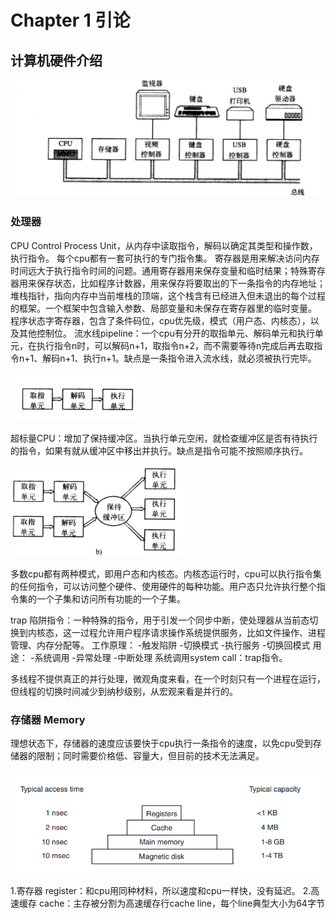 # Chapter 1 引论
## 计算机硬件介绍
![alt text](image.png)
### 处理器
CPU Control Process Unit，从内存中读取指令，解码以确定其类型和操作数，执行指令。
每个cpu都有一套可执行的专门指令集。
寄存器是用来解决访问内存时间远大于执行指令时间的问题。通用寄存器用来保存变量和临时结果；特殊寄存器用来保存状态，比如程序计数器，用来保存将要取出的下一条指令的内存地址；
堆栈指针，指向内存中当前堆栈的顶端，这个栈含有已经进入但未退出的每个过程的框架。一个框架中包含输入参数、局部变量和未保存在寄存器里的临时变量。
程序状态字寄存器，包含了条件码位，cpu优先级，模式（用户态、内核态），以及其他控制位。
流水线pipeline：一个cpu有分开的取指单元、解码单元和执行单元，在执行指令n时，可以解码n+1，取指令n+2，而不需要等待n完成后再去取指令n+1、解码n+1、执行n+1。缺点是一条指令进入流水线，就必须被执行完毕。

![alt text](image-2.png)

超标量CPU：增加了保持缓冲区。当执行单元空闲，就检查缓冲区是否有待执行的指令，如果有就从缓冲区中移出并执行。缺点是指令可能不按照顺序执行。

![alt text](image-1.png)

多数cpu都有两种模式，即用户态和内核态。内核态运行时，cpu可以执行指令集的任何指令，可以访问整个硬件、使用硬件的每种功能。用户态只允许执行整个指令集的一个子集和访问所有功能的一个子集。


trap 陷阱指令：一种特殊的指令，用于引发一个同步中断，使处理器从当前态切换到内核态，这一过程允许用户程序请求操作系统提供服务，比如文件操作、进程管理、内存分配等。
    工作原理：
    -触发陷阱
    -切换模式
    -执行服务
    -切换回模式
    用途：
    -系统调用
    -异常处理
    -中断处理
系统调用system call：trap指令。

多线程不提供真正的并行处理，微观角度来看，在一个时刻只有一个进程在运行，但线程的切换时间减少到纳秒级别，从宏观来看是并行的。

### 存储器 Memory
理想状态下，存储器的速度应该要快于cpu执行一条指令的速度，以免cpu受到存储器的限制；同时需要价格低、容量大，但目前的技术无法满足。

![alt text](image-3.png)

1.寄存器 register：和cpu用同种材料，所以速度和cpu一样快，没有延迟。
2.高速缓存 cache：主存被分割为高速缓存行cache line，每个line典型大小为64字节
